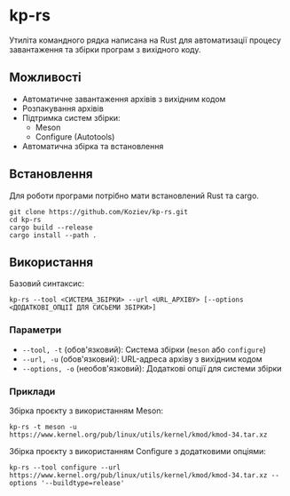 # kp-rs

Утиліта командного рядка написана на Rust для автоматизації процесу завантаження та збірки програм з вихідного коду.

## Можливості

- Автоматичне завантаження архівів з вихідним кодом
- Розпакування архівів
- Підтримка систем збірки:
    - Meson
    - Configure (Autotools)
- Автоматична збірка та встановлення

## Встановлення

Для роботи програми потрібно мати встановлений Rust та cargo. 

```
git clone https://github.com/Koziev/kp-rs.git
cd kp-rs
cargo build --release
cargo install --path .
```

## Використання

Базовий синтаксис:
```
kp-rs --tool <СИСТЕМА_ЗБІРКИ> --url <URL_АРХІВУ> [--options <ДОДАТКОВІ_ОПЦІЇ ДЛЯ СИСЬЕМИ ЗБІРКИ>]
```

### Параметри

- `--tool, -t` (обов'язковий): Система збірки (`meson` або `configure`)
- `--url, -u` (обов'язковий): URL-адреса архіву з вихідним кодом
- `--options, -o` (необов'язковий): Додаткові опції для системи збірки

### Приклади

Збірка проєкту з використанням Meson:
```
kp-rs -t meson -u https://www.kernel.org/pub/linux/utils/kernel/kmod/kmod-34.tar.xz
```

Збірка проєкту з використанням Configure з додатковими опціями:
```
kp-rs --tool configure --url https://www.kernel.org/pub/linux/utils/kernel/kmod/kmod-34.tar.xz --options '--buildtype=release'
```




